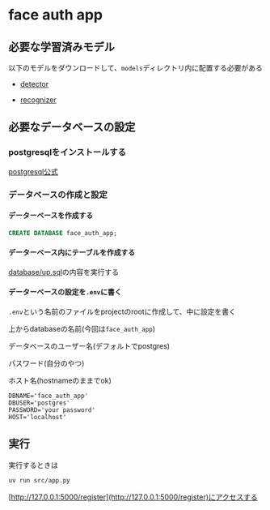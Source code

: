 # face auth app

## 必要な学習済みモデル

以下のモデルをダウンロードして、`models`ディレクトリ内に配置する必要がある

- [detector](https://github.com/ShiqiYu/libfacedetection.train/blob/master/onnx/yunet_n_320_320.onnx)

- [recognizer](https://drive.google.com/file/d/1ClK9WiB492c5OZFKveF3XiHCejoOxINW/view)

## 必要なデータベースの設定

### postgresqlをインストールする

[postgresql公式](https://www.postgresql.org/)

### データベースの作成と設定

#### データーベースを作成する

```sql
CREATE DATABASE face_auth_app;
```

#### データーベース内にテーブルを作成する

[database/up.sql](database/up.sql)の内容を実行する

#### データーベースの設定を`.env`に書く

`.env`という名前のファイルをprojectのrootに作成して、中に設定を書く

上からdatabaseの名前(今回は`face_auth_app`)

データベースのユーザー名(デフォルトでpostgres)

パスワード(自分のやつ)

ホスト名(hostnameのままでok)

```.env
DBNAME='face_auth_app'
DBUSER='postgres'
PASSWORD='your password'
HOST='localhost'
```

## 実行

実行するときは
```bash
uv run src/app.py
```

[http://127.0.0.1:5000/register](http://127.0.0.1:5000/register)にアクセスする

